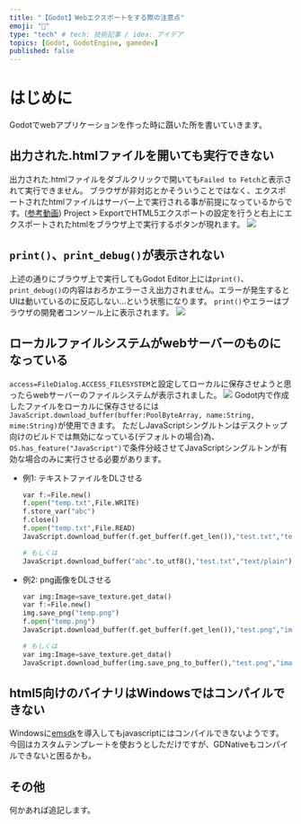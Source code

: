 ```yaml
---
title: "【Godot】Webエクスポートをする際の注意点"
emoji: "🦁"
type: "tech" # tech: 技術記事 / idea: アイデア
topics: [Godot, GodotEngine, gamedev]
published: false
---
```


# はじめに
Godotでwebアプリケーションを作った時に躓いた所を書いていきます。

## 出力された.htmlファイルを開いても実行できない
出力された.htmlファイルをダブルクリックで開いても`Failed to Fetch`と表示されて実行できません。
ブラウザが非対応とかそういうことではなく、エクスポートされたhtmlファイルはサーバー上で実行される事が前提になっているからです。([参考動画](https://www.youtube.com/watch?v=eMGxxwOA-6g&t=512s))
Project > ExportでHTML5エクスポートの設定を行うと右上にエクスポートされたhtmlをブラウザ上で実行するボタンが現れます。
![](https://storage.googleapis.com/zenn-user-upload/13159caf1a9a-20221107.png)

## `print()`、`print_debug()`が表示されない
上述の通りにブラウザ上で実行してもGodot Editor上には`print()`、`print_debug()`の内容はおろかエラーさえ出力されません。エラーが発生するとUIは動いているのに反応しない...という状態になります。
`print()`やエラーはブラウザの開発者コンソール上に表示されます。
![](https://storage.googleapis.com/zenn-user-upload/11645809ede8-20221107.png)

## ローカルファイルシステムがwebサーバーのものになっている
`access=FileDialog.ACCESS_FILESYSTEM`と設定してローカルに保存させようと思ったらwebサーバーのファイルシステムが表示されました。
![](https://storage.googleapis.com/zenn-user-upload/91162aad178d-20221107.png)
Godot内で作成したファイルをローカルに保存させるには`JavaScript.download_buffer(buffer:PoolByteArray, name:String, mime:String)`が使用できます。
ただしJavaScriptシングルトンはデスクトップ向けのビルドでは無効になっている(デフォルトの場合)為、`OS.has_feature("JavaScript")`で条件分岐させてJavaScriptシングルトンが有効な場合のみに実行させる必要があります。
- 例1: テキストファイルをDLさせる
    ```python
    var f:=File.new()
    f.open("temp.txt",File.WRITE)
    f.store_var("abc")
    f.close()
    f.open("temp.txt",File.READ)
    JavaScript.download_buffer(f.get_buffer(f.get_len()),"test.txt","text/plain")

    # もしくは
    JavaScript.download_buffer("abc".to_utf8(),"test.txt","text/plain")
    ```
- 例2: png画像をDLさせる
    ```python
    var img:Image=save_texture.get_data()
    var f:=File.new()
    img.save_png("temp.png")
    f.open("temp.png")
    JavaScript.download_buffer(f.get_buffer(f.get_len()),"test.png","image/png")

    # もしくは
    var img:Image=save_texture.get_data()
    JavaScript.download_buffer(img.save_png_to_buffer(),"test.png","image/png")
    ```

## html5向けのバイナリはWindowsではコンパイルできない
Windowsに[emsdk](https://github.com/emscripten-core/emsdk)を導入してもjavascriptにはコンパイルできないようです。
今回はカスタムテンプレートを使おうとしただけですが、GDNativeもコンパイルできないと困るかも。

## その他
何かあれば追記します。
